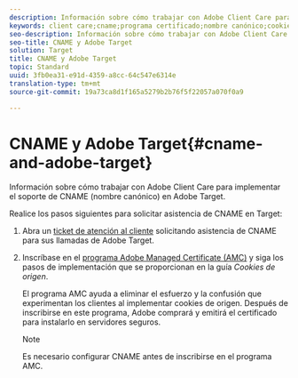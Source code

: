 ```yaml
---
description: Información sobre cómo trabajar con Adobe Client Care para implementar el soporte de CNAME (nombre canónico) en Adobe Target.
keywords: client care;cname;programa certificado;nombre canónico;cookies;certificado
seo-description: Información sobre cómo trabajar con Adobe Client Care para implementar el soporte de CNAME (nombre canónico) en Adobe Target.
seo-title: CNAME y Adobe Target
solution: Target
title: CNAME y Adobe Target
topic: Standard
uuid: 3fb0ea31-e91d-4359-a8cc-64c547e6314e
translation-type: tm+mt
source-git-commit: 19a73ca8d1f165a5279b2b76f5f22057a070f0a9

---
```



# CNAME y Adobe Target{#cname-and-adobe-target}

Información sobre cómo trabajar con Adobe Client Care para implementar el soporte de CNAME (nombre canónico) en Adobe Target.

Realice los pasos siguientes para solicitar asistencia de CNAME en Target:

1. Abra un [ticket de atención al cliente](../../cmp-resources-and-contact-information.md#reference_ACA3391A00EF467B87930A450050077C) solicitando asistencia de CNAME para sus llamadas de Adobe Target.
1. Inscríbase en el [programa Adobe Managed Certificate (AMC)](https://marketing.adobe.com/resources/help/en_US/whitepapers/first_party_cookies/adobe_managed_cert_pgm.html) y siga los pasos de implementación que se proporcionan en la guía *Cookies de origen*.

   El programa AMC ayuda a eliminar el esfuerzo y la confusión que experimentan los clientes al implementar cookies de origen. Después de inscribirse en este programa, Adobe comprará y emitirá el certificado para instalarlo en servidores seguros.

   >[!NOTE]
   >
   >Es necesario configurar CNAME antes de inscribirse en el programa AMC.


